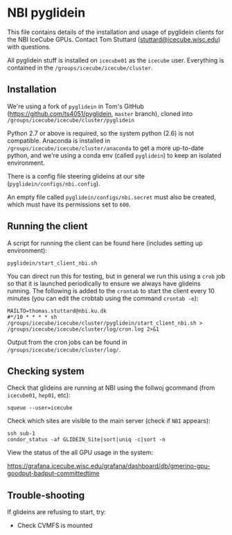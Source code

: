 # NBI pyglidein

This file contains details of the installation and usage of pyglidein clients for the NBI IceCube GPUs. Contact Tom Stuttard (stuttard@icecube.wisc.edu) with questions.

All pyglidein stuff is installed on `icecube01` as the `icecube` user. Everything is contained in the `/groups/icecube/icecube/cluster`.

## Installation

We're using a fork of `pyglidein` in Tom's GitHub (https://github.com/ts4051/pyglidein, `master` branch), cloned into `/groups/icecube/icecube/cluster/pyglidein`

Python 2.7 or above is required, so the system python (2.6) is not compatible. Anaconda is installed in `/groups/icecube/icecube/cluster/anaconda` to get a more up-to-date python, and we're using a conda env (called `pyglidein`) to keep an isolated environment.

There is a config file steering glideins at our site (`pyglidein/configs/nbi.config`).

An empty file called `pyglidein/configs/nbi.secret` must also be created, which must have its permissions set to `600`.

## Running the client

A script for running the client can be found here (includes setting up environment):

`pyglidein/start_client_nbi.sh`

You can direct run this for testing, but in general we run this using a `crob` job so that it is launched periodically to ensure we always have glideins running. The following is added to the `crontab` to start the client every 10 minutes (you can edit the crobtab using the command `crontab -e`):

```
MAILTO=thomas.stuttard@nbi.ku.dk
#*/10 * * * * sh /groups/icecube/icecube/cluster/pyglidein/start_client_nbi.sh > /groups/icecube/icecube/cluster/log/cron.log 2>&1
```

Output from the cron jobs can be found in `/groups/icecube/icecube/cluster/log/`.

## Checking system

Check that glideins are running at NBI using the follwoj gcommand (from `icecube01`, `hep01`, etc):

`squeue --user=icecube`

Check which sites are visible to the main server (check if `NBI` appears):

```
ssh sub-1
condor_status -af GLIDEIN_Site|sort|uniq -c|sort -n
```

View the status of the all GPU usage in the system:

https://grafana.icecube.wisc.edu/grafana/dashboard/db/gmerino-gpu-goodput-badput-committedtime

## Trouble-shooting

If glideins are refusing to start, try:

- Check CVMFS is mounted

